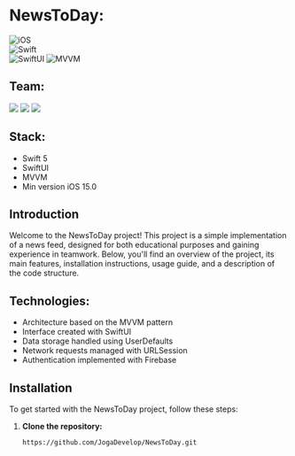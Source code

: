 # NewsToDay:

 ![iOS](https://img.shields.io/badge/iOS-15.0-lightGreen)  
 ![Swift](https://img.shields.io/badge/Swift-blue)  
 ![SwiftUI](https://img.shields.io/badge/UIKit-mediumpurple)
 ![MVVM](https://img.shields.io/badge/MVC-hotpink)

## Team:
<p align="left"> 
<a href="https://github.com/KellerDmitriy">
<img src="https://img.shields.io/badge/KellerDmitriy-36BA98"/></a>
<a href="https://github.com/Marat-FMK">
<img src="https://img.shields.io/badge/MaratFMK-0000FF"/></a>
<a href="https://github.com/JogaDevelop">
<img src="https://img.shields.io/badge/JogaDevelop-DAA520"/></a>
</p>

## Stack:
- Swift 5
- SwiftUI
- MVVM
- Min version iOS 15.0

## Introduction
Welcome to the NewsToDay project! This project is a simple implementation of a news feed, designed for both educational purposes and gaining experience in teamwork. Below, you'll find an overview of the project, its main features, installation instructions, usage guide, and a description of the code structure.

## Technologies:
- Architecture based on the MVVM pattern
- Interface created with SwiftUI
- Data storage handled using UserDefaults
- Network requests managed with URLSession
- Authentication implemented with Firebase

## Installation

To get started with the NewsToDay project, follow these steps:

1. **Clone the repository:**
   ```bash
   https://github.com/JogaDevelop/NewsToDay.git
